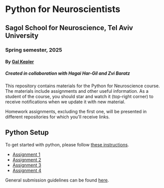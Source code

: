 # Python for Neuroscientists

## Sagol School for Neuroscience, Tel Aviv University

### Spring semester, 2025

#### By [Gal Kepler](galkepler@gmail.com)

##### Created in collaboration with Hagai Har-Gil and Zvi Baratz

This repository contains materials for the Python for Neuroscience course. The materials include assignments and other useful information. As a student of the course, you should star and watch it (top-right corner) to receive notifications when we update it with new material.

Homework assignments, excluding the first one, will be presented in different repositories for which you'll receive links.

## Python Setup

To get started with python, please follow [these instructions](https://sagol-python-for-neuroscientists.github.io/textbook/tutorials/python_setup.html).

<!-- ## Homework Assignments -->

- [Assignment 1](assignments/assignment1/HW1.md)
- [Assignment 2](https://classroom.github.com/a/L_IWUAsx)
- [Assignment 3](https://classroom.github.com/a/mCO3Yotd)
- [Assignment 4](https://classroom.github.com/a/mXbq8Ywd) 
<!-- - [Assignment 5](https://github.com/sagol-python-for-neuroscientists/hw5-2024.git) - **Make sure to read the "special" submission guidelines!** -->
<!-- - [Assignment 6](https://classroom.github.com/a/daUT1-vE)  -->

General submission guidelines can be found [here](submission-guidelines.md).
